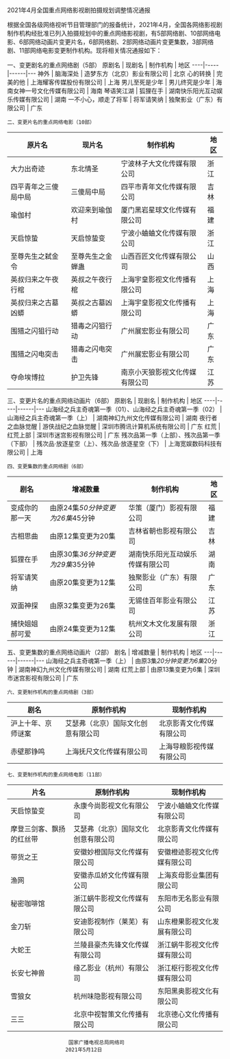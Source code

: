 2021年4月全国重点网络影视剧拍摄规划调整情况通报

根据全国各级网络视听节目管理部门的报备统计，2021年4月，全国各网络影视剧制作机构经批准已列入拍摄规划中的重点网络影视剧，有5部网络剧、10部网络电影、6部网络动画片变更片名，6部网络剧、2部网络动画片变更集数，3部网络剧、11部网络电影变更制作机构。现将相关情况通报如下：

一、变更剧名的重点网络剧（5部）
原剧名 | 现剧名 | 制作机构 | 地区
----|-----|------|---
神外 | 脑海深处 | 造梦东方（北京）影业有限公司 | 北京
心的转换 | 完美的他 | 上海耀客传媒股份有限公司 | 上海
男儿至死是少年 | 男儿终究是少年 | 海南女神一号文化传媒有限公司 | 海南
琴语笑江湖 | 狐狸在手 | 湖南快乐阳光互动娱乐传媒有限公司 | 湖南
一不小心，顺走了将军 | 将军请笑纳 | 独聚影业（广东）有限公司 | 广东

    二、变更片名的重点网络电影（10部）
原片名 | 现片名 | 制作机构 | 地区
----|-----|------|---
大力出奇迹 | 东北情圣 | 宁波林子大文化传媒有限公司 | 浙江
四平青年之三傻局中局 | 三傻局中局 | 四平市青年文化传媒有限公司 | 吉林
瑜伽村 | 欢迎来到瑜伽村 | 厦门黑岩星球文化传媒有限公司 | 福建
天启惊蛰 | 天启惊蛰变 | 宁波小蛐蛐文化传媒有限公司 | 浙江
至尊先生之弑金令 | 至尊先生之金蝉蛊 | 山西百匠文化传媒有限公司 | 山西
英叔归来之午夜行棺 | 英叔之午夜行棺 | 上海宇皇影视文化传播有限公司 | 上海
英叔归来之古墓凶蟒 | 英叔之古墓凶蟒 | 上海宇皇影视文化传播有限公司 | 上海
围猎之闪狙行动 | 猎毒之闪狙行动 | 广州展宏影业有限公司 | 广东
围猎之闪电突击 | 猎毒之闪电突击 | 广州展宏影业有限公司 | 广东
夺命埃博拉 | 护卫先锋 | 南京小天狼影视文化传媒有限公司 | 江苏


三、变更片名的重点网络动画片（6部）
原剧名 | 现剧名 | 制作机构 | 地区
----|-----|------|---
山海经之兵主奇魂第一季（01）、山海经之兵主奇魂第一季（02） | 山海经之兵主奇魂第一季（上） | 湖南神幻九州文化传媒有限公司 | 湖南
夜行者之血脉觉醒 | 游侠战纪之血脉觉醒 | 深圳市腾讯计算机系统有限公司 | 广东
红荒 | 红荒上部 | 深圳市迷宫影视有限公司 | 广东
残次品第一季（上部）、残次品第一季（下部） | 残次品·放逐星空（上）、残次品·放逐星空（下） | 上海宽娱数码科技有限公司 | 上海


    四、变更集数的重点网络剧（6部）
剧名 | 增减数量 | 制作机构 | 地区
---|------|------|---
变成你的那一天 | 由原24集*50分钟变更为26集*45分钟 | 华策（厦门）影视有限公司 | 福建
古相思曲 | 由原12集变更为20集 | 吉林省朝也影视有限公司 | 吉林
狐狸在手 | 由原30集*36分钟变更为29集*35分钟 | 湖南快乐阳光互动娱乐传媒有限公司 | 湖南
将军请笑纳 | 由原20集变更为12集 | 独聚影业（广东）有限公司 | 广东
双面神探 | 由原32集变更为26集 | 无锡佳百年影业有限公司 | 江苏
捕快姐姐郝可爱 | 由原24集变更为12集 | 杭州文木文化发展有限公司 | 浙江


五、变更集数的重点网络动画片（2部）
剧名 | 增减数量 | 制作机构 | 地区
---|------|------|---
山海经之兵主奇魂第一季（上） | 由原3集*20分钟变更为6集*20分钟 | 湖南神幻九州文化传媒有限公司 | 湖南
红荒上部 | 由原13集变更为6集 | 深圳市迷宫影视有限公司 | 广东



    六、变更制作机构的重点网络剧（3部）
剧名 | 原制作机构 | 现制作机构
---|-------|------
沪上十年、京师谜案 | 艾瑟弗（北京）国际文化创意有限公司 | 北京影青文化传媒有限公司
赤壁那铮鸣 | 上海抚尺文化传媒有限公司 | 上海导粮影视传媒有限公司

    七、变更制作机构的重点网络电影（11部）
片名 | 原制作机构 | 现制作机构
---|-------|------
天启惊蛰变 | 永康今尚影视文化有限公司 | 宁波小蛐蛐文化传媒有限公司
摩登三剑客、飘扬的红丝带 | 艾瑟弗（北京）国际文化创意有限公司 | 北京影青文化传媒有限公司
带货之王 | 安徽妙橙国际文化传媒有限公司 | 安徽橙迹影视文化传媒有限公司
渔网 | 安徽赤瓜娇文化传媒有限公司 | 上海亥母影业集团有限公司
秘密咖啡馆 | 浙江蜗牛影视文化传媒有限公司 | 东阳市无名影业有限公司
金刀斩 | 安迪影视制作（莱芜）有限公司 | 山东橙果影视文化发展有限公司
大蛇王 | 兰陵县豪杰先锋文化传媒有限公司 | 浙江蜗牛影视文化传媒有限公司
长安七神兽 | 缘乙影业（杭州）有限公司 | 浙江枢行影视文化传媒有限公司
雪狼女 | 杭州味隐影视有限公司 | 东阳黑奥影视文化有限公司
三三 | 北京中视智策文化传播有限公司 | 北京德心文化传播有限公司
                      


                        国家广播电视总局网络司
                       2021年5月12日